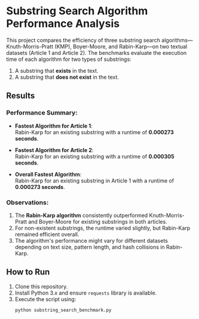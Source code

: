 # Substring Search Algorithm Performance Analysis

This project compares the efficiency of three substring search algorithms—Knuth-Morris-Pratt (KMP), Boyer-Moore, and Rabin-Karp—on two textual datasets (Article 1 and Article 2). The benchmarks evaluate the execution time of each algorithm for two types of substrings:

1. A substring that **exists** in the text.
2. A substring that **does not exist** in the text.

## Results

### Performance Summary:

- **Fastest Algorithm for Article 1**:  
  Rabin-Karp for an existing substring with a runtime of **0.000273 seconds**.

- **Fastest Algorithm for Article 2**:  
  Rabin-Karp for an existing substring with a runtime of **0.000305 seconds**.

- **Overall Fastest Algorithm**:  
  Rabin-Karp for an existing substring in Article 1 with a runtime of **0.000273 seconds**.

### Observations:

1. The **Rabin-Karp algorithm** consistently outperformed Knuth-Morris-Pratt and Boyer-Moore for existing substrings in both articles.
2. For non-existent substrings, the runtime varied slightly, but Rabin-Karp remained efficient overall.
3. The algorithm's performance might vary for different datasets depending on text size, pattern length, and hash collisions in Rabin-Karp.

## How to Run

1. Clone this repository.
2. Install Python 3.x and ensure `requests` library is available.
3. Execute the script using:
   ```bash
   python substring_search_benchmark.py
   ```
